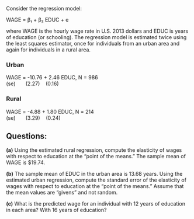Consider the regression model:

WAGE = β₁ + β₂ EDUC + e

where WAGE is the hourly wage rate in U.S. 2013 dollars and EDUC is years of education (or schooling). The regression model is estimated twice using the least squares estimator, once for individuals from an urban area and again for individuals in a rural area.

### Urban 
WAGE = -10.76 + 2.46 EDUC,   N = 986  
(se)       (2.27)    (0.16)

### Rural
WAGE = -4.88 + 1.80 EDUC,   N = 214  
(se)       (3.29)    (0.24)

## Questions:

**(a)** Using the estimated rural regression, compute the elasticity of wages with respect to education at the “point of the means.” The sample mean of WAGE is $19.74.

**(b)** The sample mean of EDUC in the urban area is 13.68 years. Using the estimated urban regression, compute the standard error of the elasticity of wages with respect to education at the “point of the means.” Assume that the mean values are “givens” and not random.

**(c)** What is the predicted wage for an individual with 12 years of education in each area? With 16 years of education?

